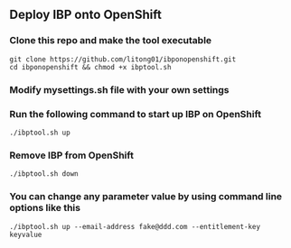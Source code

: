 ## Deploy IBP onto OpenShift

### Clone this repo and make the tool executable

```
git clone https://github.com/litong01/ibponopenshift.git
cd ibponopenshift && chmod +x ibptool.sh 
```

### Modify mysettings.sh file with your own settings

### Run the following command to start up IBP on OpenShift

```
./ibptool.sh up
```

### Remove IBP from OpenShift
```
./ibptool.sh down
```

### You can change any parameter value by using command line options like this
```
./ibptool.sh up --email-address fake@ddd.com --entitlement-key keyvalue
```
